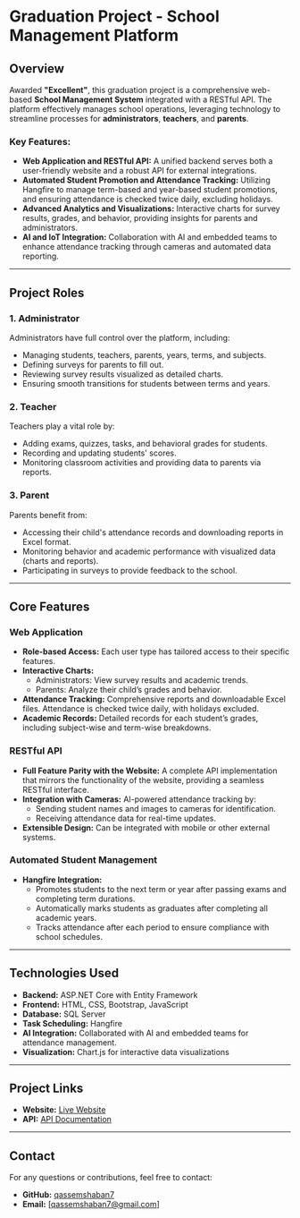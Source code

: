 # Graduation Project - School Management Platform

## Overview
Awarded **"Excellent"**, this graduation project is a comprehensive web-based **School Management System** integrated with a RESTful API. The platform effectively manages school operations, leveraging technology to streamline processes for **administrators**, **teachers**, and **parents**.

### Key Features:
- **Web Application and RESTful API:** A unified backend serves both a user-friendly website and a robust API for external integrations.
- **Automated Student Promotion and Attendance Tracking:** Utilizing Hangfire to manage term-based and year-based student promotions, and ensuring attendance is checked twice daily, excluding holidays.
- **Advanced Analytics and Visualizations:** Interactive charts for survey results, grades, and behavior, providing insights for parents and administrators.
- **AI and IoT Integration:** Collaboration with AI and embedded teams to enhance attendance tracking through cameras and automated data reporting.

---

## Project Roles

### 1. Administrator
Administrators have full control over the platform, including:
- Managing students, teachers, parents, years, terms, and subjects.
- Defining surveys for parents to fill out.
- Reviewing survey results visualized as detailed charts.
- Ensuring smooth transitions for students between terms and years.

### 2. Teacher
Teachers play a vital role by:
- Adding exams, quizzes, tasks, and behavioral grades for students.
- Recording and updating students' scores.
- Monitoring classroom activities and providing data to parents via reports.

### 3. Parent
Parents benefit from:
- Accessing their child's attendance records and downloading reports in Excel format.
- Monitoring behavior and academic performance with visualized data (charts and reports).
- Participating in surveys to provide feedback to the school.

---

## Core Features

### Web Application
- **Role-based Access:** Each user type has tailored access to their specific features.
- **Interactive Charts:**
  - Administrators: View survey results and academic trends.
  - Parents: Analyze their child’s grades and behavior.
- **Attendance Tracking:** Comprehensive reports and downloadable Excel files. Attendance is checked twice daily, with holidays excluded.
- **Academic Records:** Detailed records for each student’s grades, including subject-wise and term-wise breakdowns.

### RESTful API
- **Full Feature Parity with the Website:** A complete API implementation that mirrors the functionality of the website, providing a seamless RESTful interface.
- **Integration with Cameras:** AI-powered attendance tracking by:
  - Sending student names and images to cameras for identification.
  - Receiving attendance data for real-time updates.
- **Extensible Design:** Can be integrated with mobile or other external systems.

### Automated Student Management
- **Hangfire Integration:**
  - Promotes students to the next term or year after passing exams and completing term durations.
  - Automatically marks students as graduates after completing all academic years.
  - Tracks attendance after each period to ensure compliance with school schedules.
  
---

## Technologies Used

- **Backend:** ASP.NET Core with Entity Framework
- **Frontend:** HTML, CSS, Bootstrap, JavaScript
- **Database:** SQL Server
- **Task Scheduling:** Hangfire
- **AI Integration:** Collaborated with AI and embedded teams for attendance management.
- **Visualization:** Chart.js for interactive data visualizations

---

## Project Links
- **Website:** [Live Website](https://ablexav1web.runasp.net)
- **API:** [API Documentation](https://ablexav1.runasp.net/swagger/index.html)

---

## Contact

For any questions or contributions, feel free to contact:
- **GitHub:** [qassemshaban7](https://github.com/qassemshaban7)
- **Email:** [qassemshaban7@gmail.com]
